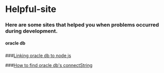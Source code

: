 # Helpful-site

### Here are some sites that helped you when problems occurred during development.

#### oracle db

###

###[Linking oracle db to node js](https://namjackson.tistory.com/12)

###[How to find oracle db's connectString](https://lts0606.tistory.com/183)
